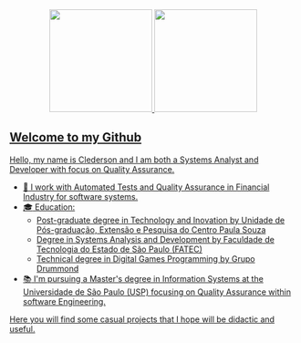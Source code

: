 <div align="center">
  <a href="https://github.com/Cledersonbc">
  <img height="180em" src="https://github-readme-stats.vercel.app/api?username=Cledersonbc&show_icons=true&include_all_commits=true&count_private=true"/>
  <img height="180em" src="https://github-readme-stats.vercel.app/api/top-langs/?username=Cledersonbc&layout=compact&langs_count=8"/>
</div>

## Welcome to my Github
Hello, my name is Clederson and I am both a Systems Analyst and Developer with focus on Quality Assurance.
  
* :briefcase: I work with Automated Tests and Quality Assurance in Financial Industry for software systems.
* :mortar_board: Education:
  * Post-graduate degree in Technology and Inovation by Unidade de Pós-graduação, Extensão e Pesquisa do Centro Paula Souza
  * Degree in Systems Analysis and Development by Faculdade de Tecnologia do Estado de São Paulo (FATEC)
  * Technical degree in Digital Games Programming by Grupo Drummond
* :books: I'm pursuing a Master's degree in Information Systems at the Universidade de São Paulo (USP) focusing on Quality Assurance within software Engineering.
  
Here you will find some casual projects that I hope will be didactic and useful.
